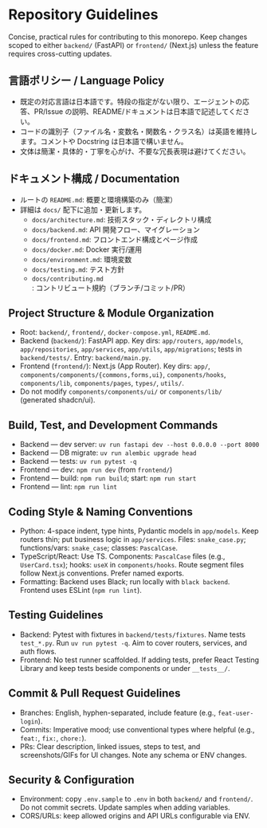 # Repository Guidelines

Concise, practical rules for contributing to this monorepo. Keep changes scoped to either `backend/` (FastAPI) or `frontend/` (Next.js) unless the feature requires cross-cutting updates.

## 言語ポリシー / Language Policy

- 既定の対応言語は日本語です。特段の指定がない限り、エージェントの応答、PR/Issue の説明、README/ドキュメントは日本語で記述してください。
- コードの識別子（ファイル名・変数名・関数名・クラス名）は英語を維持します。コメントや Docstring は日本語で構いません。
- 文体は簡潔・具体的・丁寧を心がけ、不要な冗長表現は避けてください。

## ドキュメント構成 / Documentation

- ルートの `README.md`: 概要と環境構築のみ（簡潔）
- 詳細は `docs/` 配下に追加・更新します。
  - `docs/architecture.md`: 技術スタック・ディレクトリ構成
  - `docs/backend.md`: API 開発フロー、マイグレーション
  - `docs/frontend.md`: フロントエンド構成とページ作成
  - `docs/docker.md`: Docker 実行/運用
  - `docs/environment.md`: 環境変数
  - `docs/testing.md`: テスト方針
  - `docs/contributing.md`: コントリビュート規約（ブランチ/コミット/PR）

## Project Structure & Module Organization

- Root: `backend/`, `frontend/`, `docker-compose.yml`, `README.md`.
- Backend (`backend/`): FastAPI app. Key dirs: `app/routers`, `app/models`, `app/repositories`, `app/services`, `app/utils`, `app/migrations`; tests in `backend/tests/`. Entry: `backend/main.py`.
- Frontend (`frontend/`): Next.js (App Router). Key dirs: `app/`, `components/components/{commons,forms,ui}`, `components/hooks`, `components/lib`, `components/pages`, `types/`, `utils/`.
- Do not modify `components/components/ui/` or `components/lib/` (generated shadcn/ui).

## Build, Test, and Development Commands

- Backend — dev server: `uv run fastapi dev --host 0.0.0.0 --port 8000`
- Backend — DB migrate: `uv run alembic upgrade head`
- Backend — tests: `uv run pytest -q`
- Frontend — dev: `npm run dev` (from `frontend/`)
- Frontend — build: `npm run build`; start: `npm run start`
- Frontend — lint: `npm run lint`

## Coding Style & Naming Conventions

- Python: 4-space indent, type hints, Pydantic models in `app/models`. Keep routers thin; put business logic in `app/services`. Files: `snake_case.py`; functions/vars: `snake_case`; classes: `PascalCase`.
- TypeScript/React: Use TS. Components: `PascalCase` files (e.g., `UserCard.tsx`); hooks: `useX` in `components/hooks`. Route segment files follow Next.js conventions. Prefer named exports.
- Formatting: Backend uses Black; run locally with `black backend`. Frontend uses ESLint (`npm run lint`).

## Testing Guidelines

- Backend: Pytest with fixtures in `backend/tests/fixtures`. Name tests `test_*.py`. Run `uv run pytest -q`. Aim to cover routers, services, and auth flows.
- Frontend: No test runner scaffolded. If adding tests, prefer React Testing Library and keep tests beside components or under `__tests__/`.

## Commit & Pull Request Guidelines

- Branches: English, hyphen-separated, include feature (e.g., `feat-user-login`).
- Commits: Imperative mood; use conventional types where helpful (e.g., `feat:`, `fix:`, `chore:`).
- PRs: Clear description, linked issues, steps to test, and screenshots/GIFs for UI changes. Note any schema or ENV changes.

## Security & Configuration

- Environment: copy `.env.sample` to `.env` in both `backend/` and `frontend/`. Do not commit secrets. Update samples when adding variables.
- CORS/URLs: keep allowed origins and API URLs configurable via ENV.
